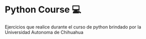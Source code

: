 # Python Course 💻

Ejercicios que realice durante el curso de python brindado por la Universidad Autonoma de Chihuahua


